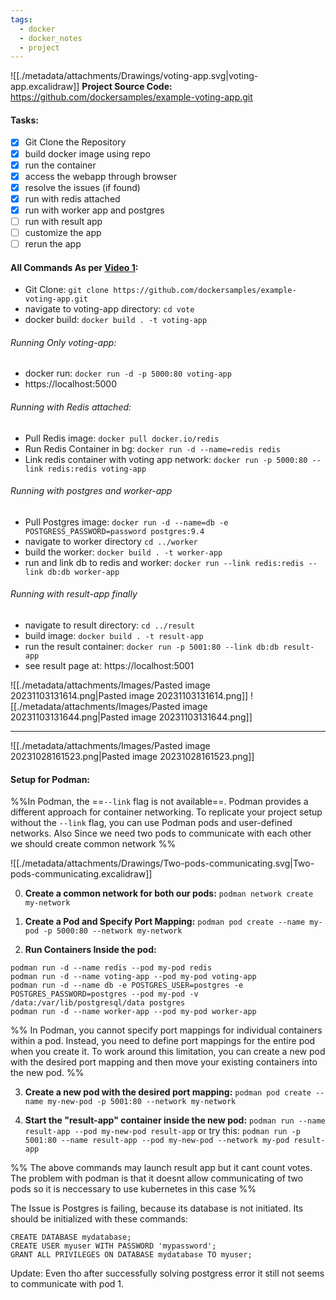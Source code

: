 ```yaml
---
tags:
  - docker
  - docker_notes
  - project
---
```


![[./metadata/attachments/Drawings/voting-app.svg|voting-app.excalidraw]]
**Project Source Code:** https://github.com/dockersamples/example-voting-app.git

#### Tasks:
- [x] Git Clone the Repository
- [x] build docker image using repo
- [x] run the container
- [x] access the webapp through browser
- [x] resolve the issues (if found)
- [x] run with redis attached
- [x] run with worker app and postgres
- [ ] run with result app
- [ ] customize the app
- [ ] rerun the app

#### All Commands As per [Video 1](https://kodekloud.com/topic/demo-example-voting-application-4/): 
- Git Clone: `git clone https://github.com/dockersamples/example-voting-app.git`  
- navigate to voting-app directory: `cd vote`
- docker build: `docker build . -t voting-app`
###### Running Only voting-app:
- docker run: `docker run -d -p 5000:80 voting-app`
- https://localhost:5000 
###### Running with Redis attached:
- Pull Redis image: `docker pull docker.io/redis`
- Run Redis Container in bg: `docker run -d --name=redis redis`
- Link redis container with voting app network: `docker run -p 5000:80 --link redis:redis voting-app`
###### Running with postgres and worker-app
- Pull Postgres image: `docker run -d --name=db -e POSTGRESS_PASSWORD=password postgres:9.4`
- navigate to worker directory `cd ../worker `
- build the worker: `docker build . -t worker-app`
- run and link db to redis and worker: `docker run --link redis:redis --link db:db worker-app`
###### Running with result-app finally
- navigate to result directory: `cd ../result`
- build image: `docker build . -t result-app`
- run the result container: `docker run -p 5001:80 --link db:db result-app`
- see result page at: https://localhost:5001

![[./metadata/attachments/Images/Pasted image 20231103131614.png|Pasted image 20231103131614.png]]
![[./metadata/attachments/Images/Pasted image 20231103131644.png|Pasted image 20231103131644.png]]

---

![[./metadata/attachments/Images/Pasted image 20231028161523.png|Pasted image 20231028161523.png]]
#### Setup for Podman:
 %%In Podman, the ==`--link` flag is not available==. Podman provides a different approach for container networking. To replicate your project setup without the `--link` flag, you can use Podman pods and user-defined networks. Also Since we need two pods to communicate with each other we should create common network %%
 
![[./metadata/attachments/Drawings/Two-pods-communicating.svg|Two-pods-communicating.excalidraw]] 
 
 0. **Create a common network for both our pods:**
   `podman network create my-network` 

1. **Create a Pod and Specify Port Mapping:**
   `podman pod create --name my-pod -p 5000:80 --network my-network`

2. **Run Containers Inside the pod:**
```
podman run -d --name redis --pod my-pod redis
podman run -d --name voting-app --pod my-pod voting-app
podman run -d --name db -e POSTGRES_USER=postgres -e POSTGRES_PASSWORD=postgres --pod my-pod -v /data:/var/lib/postgresql/data postgres
podman run -d --name worker-app --pod my-pod worker-app 
```

%% In Podman, you cannot specify port mappings for individual containers within a pod. Instead, you need to define port mappings for the entire pod when you create it. To work around this limitation, you can create a new pod with the desired port mapping and then move your existing containers into the new pod. %%

3. **Create a new pod with the desired port mapping:**
  `podman pod create --name my-new-pod -p 5001:80 --network my-network`
  
1. **Start the "result-app" container inside the new pod:**
  `podman run --name result-app --pod my-new-pod result-app`
  or try this:
  `podman run -p 5001:80 --name result-app --pod my-new-pod --network my-pod result-app`

%% The above commands may launch result app but it cant count votes. The problem with podman is that it doesnt allow communicating of two pods so it is neccessary to use kubernetes in this case %%

The Issue is Postgres is failing, because its database is not initiated.
Its should be initialized with these commands:

```
CREATE DATABASE mydatabase; 
CREATE USER myuser WITH PASSWORD 'mypassword'; 
GRANT ALL PRIVILEGES ON DATABASE mydatabase TO myuser;
```

Update: Even tho after successfully solving postgress error it still not seems to communicate with pod 1.